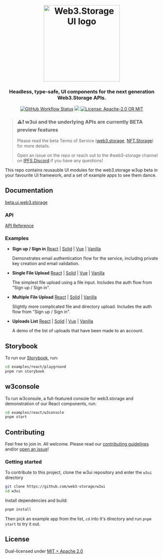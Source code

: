 <h1 align="center">
  <a href="https://beta.ui.web3.storage"><img width="250" src="https://bafybeianokbu4dgpfd2mq3za3wejtpscsy25ad6vocmmtxskcq6zig4cuq.ipfs.w3s.link/w3ui-logo-stroke.png" alt="Web3.Storage UI logo" /></a>
</h1>


<h3 align="center">Headless, type-safe, UI components for the next generation Web3.Storage APIs.</h3>

<p align="center">
  <a href="https://github.com/web3-storage/w3ui/actions/workflows/test.yaml"><img alt="GitHub Workflow Status" src="https://img.shields.io/github/actions/workflow/status/web3-storage/w3ui/test.yaml?branch=main&style=for-the-badge" /></a>
  <a href="https://discord.com/channels/806902334369824788/864892166470893588"><img src="https://img.shields.io/badge/chat-discord?style=for-the-badge&logo=discord&label=discord&logoColor=ffffff&color=7389D8" /></a>
  <a href="https://github.com/web3-storage/w3ui/blob/main/LICENSE.md"><img alt="License: Apache-2.0 OR MIT" src="https://img.shields.io/badge/LICENSE-Apache--2.0%20OR%20MIT-yellow?style=for-the-badge" /></a>
</p>

> ### ⚠️❗ w3ui and the underlying APIs are currently BETA preview features
> Please read the beta Terms of Service ([web3.storage](https://console.web3.storage/terms), [NFT.Storage](https://console.nft.storage/terms)) for more details.
>
> Open an issue on the repo or reach out to the #web3-storage channel on [IPFS Discord](https://docs.ipfs.tech/community/chat/#discord) if you have any 
questions!

This repo contains reusauble UI modules for the web3.storage w3up beta in your favourite UI framework, and a set of example apps to see them dance.

## Documentation

[beta.ui.web3.storage](https://beta.ui.web3.storage)

### API

[API Reference](https://github.com/web3-storage/w3ui/blob/main/docs/README.md)

### Examples

* **Sign up / Sign in** [React](https://github.com/web3-storage/w3ui/tree/main/examples/react/sign-up-in) | [Solid](https://github.com/web3-storage/w3ui/tree/main/examples/solid/sign-up-in) | [Vue](https://github.com/web3-storage/w3ui/tree/main/examples/vue/sign-up-in) | [Vanilla](https://github.com/web3-storage/w3ui/tree/main/examples/vanilla/sign-up-in)

    Demonstrates email authentication flow for the service, including private key creation and email validation.

* **Single File Upload** [React](https://github.com/web3-storage/w3ui/tree/main/examples/react/file-upload) | [Solid](https://github.com/web3-storage/w3ui/tree/main/examples/solid/file-upload) | [Vue](https://github.com/web3-storage/w3ui/tree/main/examples/vue/file-upload) | [Vanilla](https://github.com/web3-storage/w3ui/tree/main/examples/vanilla/file-upload)

    The simplest file upload using a file input. Includes the auth flow from "Sign up / Sign in".

* **Multiple File Upload** [React](https://github.com/web3-storage/w3ui/tree/main/examples/react/multi-file-upload) | [Solid](https://github.com/web3-storage/w3ui/tree/main/examples/solid/multi-file-upload) | [Vanilla](https://github.com/web3-storage/w3ui/tree/main/examples/vanilla/multi-file-upload)

    Slightly more complicated file and directory upload. Includes the auth flow from "Sign up / Sign in".

* **Uploads List** [React](https://github.com/web3-storage/w3ui/tree/main/examples/react/uploads-list) | [Solid](https://github.com/web3-storage/w3ui/tree/main/examples/solid/uploads-list) | [Vue](https://github.com/web3-storage/w3ui/tree/main/examples/vue/uploads-list) | [Vanilla](https://github.com/web3-storage/w3ui/tree/main/examples/vanilla/uploads-list)

    A demo of the list of uploads that have been made to an account.

## Storybook

To run our [Storybook](https://storybook.js.org/), run:

```bash
cd examples/react/playground
pnpm run storybook
```

## w3console

To run w3console, a full-featured console for web3.storage and demonstration of our React components, run:

```bash
cd examples/react/w3console
pnpm start
```

## Contributing

Feel free to join in. All welcome. Please read our [contributing guidelines](https://github.com/web3-storage/w3ui/blob/main/CONTRIBUTING.md) and/or [open an issue](https://github.com/web3-storage/w3ui/issues)!

### Getting started

To contribute to this project, clone the w3ui repository and enter the `w3ui` directory

  ```sh
  git clone https://github.com/web3-storage/w3ui
  cd w3ui
  ```

Install dependencies and build:

  ```sh
  pnpm install
  ```

Then pick an example app from the list, `cd` into it's directory and run `pnpm start` to try it out.

## License

Dual-licensed under [MIT + Apache 2.0](https://github.com/web3-storage/w3ui/blob/main/LICENSE.md)
